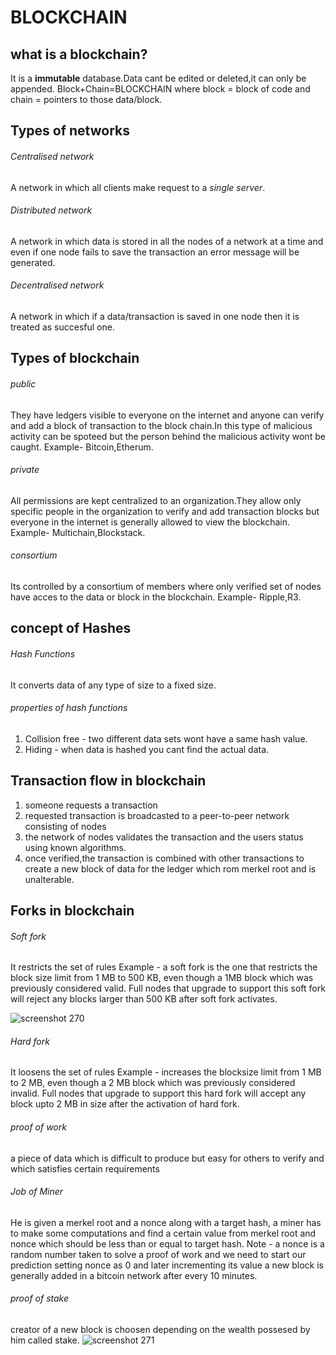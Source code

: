 # BLOCKCHAIN
## what is a blockchain?
It is a **immutable** database.Data cant be edited or deleted,it can only be appended.
Block+Chain=BLOCKCHAIN where block = block of code and chain = pointers to those data/block.
## Types of networks
###### Centralised network
A network in which all clients make request to a *single server*.
###### Distributed network
A network in which data is stored in all the nodes of a network at a time and even if one
node fails to save the transaction an error message will be generated.
###### Decentralised network
A network in which if a data/transaction is saved in one node then it is treated as succesful one.
## Types of blockchain
###### public 
They have ledgers visible to everyone on the internet and anyone can verify and add a block of
transaction to the block chain.In this type of malicious activity can be spoteed  but the person
behind the malicious activity wont be caught.
Example- Bitcoin,Etherum.
###### private
All permissions are kept centralized to an organization.They allow only specific people in the
organization to verify and add transaction blocks but everyone in the internet is generally
allowed to view the blockchain.
Example- Multichain,Blockstack.
###### consortium
Its controlled by a consortium of members where only verified set of nodes have acces to 
the data  or block in the blockchain.
Example- Ripple,R3.
## concept of Hashes
###### Hash Functions
It converts data of any type of size to a fixed size.
###### properties of hash functions
1. Collision free - two different data sets wont have a same hash value.
2. Hiding - when data is hashed you cant find the actual data.
## Transaction flow in blockchain
1. someone requests a transaction
2. requested transaction is broadcasted to a peer-to-peer network consisting of nodes
3. the network of nodes validates the transaction and the users status using known algorithms.
4. once verified,the transaction is combined with other transactions to create a new block of data for the ledger
   which rom merkel root and is unalterable.
## Forks in blockchain
###### Soft fork
It restricts the set of rules
Example - a soft fork is the one that restricts the block size limit from 1 MB to 500 KB, even though a 1MB block
which was previously considered valid. Full nodes that upgrade to support this soft fork will reject any blocks
larger than 500 KB after soft fork activates.


![screenshot 270](https://user-images.githubusercontent.com/30682653/46692574-464b5b00-cc25-11e8-85a4-025fdccbf67a.png)
   
   
###### Hard fork
It loosens the set of rules
Example - increases the blocksize limit from 1 MB to 2 MB, even though a 2 MB block which was previously considered invalid.
Full nodes that upgrade to support this hard fork will accept any block upto 2 MB in size after the activation of hard fork.
###### proof of work
a piece of data which is difficult to produce but easy for others to verify and which satisfies certain requirements
###### Job of Miner
He is given a merkel root and a nonce along with a target hash, a miner has to make some computations and find a certain
value from merkel root and nonce which should be less than or equal to target hash.
Note - a nonce is a random number taken to solve a proof of work and we need to start our prediction setting nonce as 0
and later incrementing its value
a new block is generally added in a bitcoin network after every 10 minutes.
###### proof of stake
creator of a new block is choosen depending on the wealth possesed by him  called stake.
![screenshot 271](https://user-images.githubusercontent.com/30682653/46692662-81e62500-cc25-11e8-82c3-0ef37d2409a8.png)










